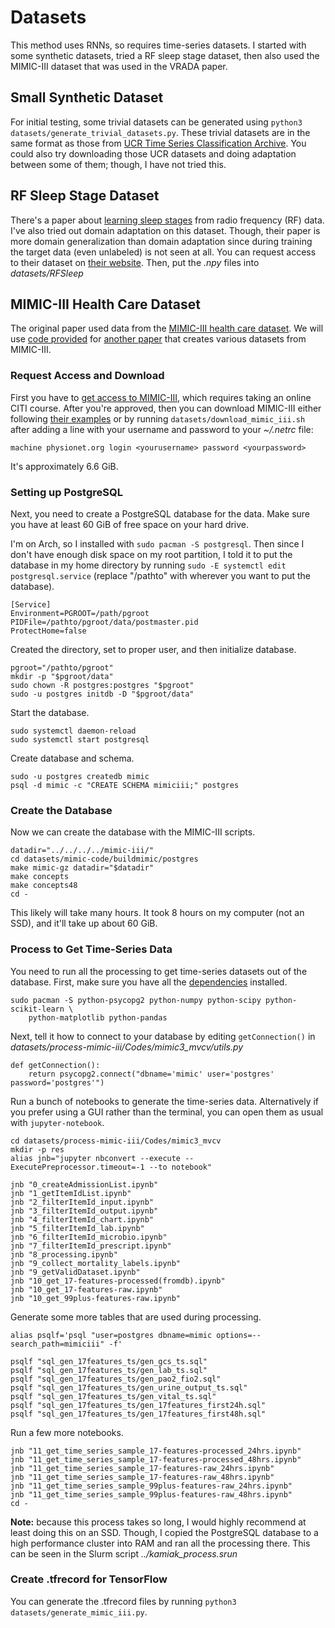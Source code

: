 # Datasets

This method uses RNNs, so requires time-series datasets. I started with some
synthetic datasets, tried a RF sleep stage dataset, then also used the MIMIC-III
dataset that was used in the VRADA paper.

## Small Synthetic Dataset

For initial testing, some trivial datasets can be generated using
`python3 datasets/generate_trivial_datasets.py`.
These trivial datasets are in the same format as those from
[UCR Time Series Classification Archive](http://www.cs.ucr.edu/~eamonn/time_series_data/).
You could also try downloading those UCR datasets and doing adaptation between
some of them; though, I have not tried this.

## RF Sleep Stage Dataset

There's a paper about
[learning sleep stages](http://proceedings.mlr.press/v70/zhao17d.html) from
radio frequency (RF) data. I've also tried out domain adaptation on this dataset.
Though, their paper is more domain generalization than domain adaptation since
during training the target data (even unlabeled) is not seen at all. You can
request access to their dataset on [their website](http://sleep.csail.mit.edu/).
Then, put the *.npy* files into *datasets/RFSleep*

## MIMIC-III Health Care Dataset

The original paper used data from the
[MIMIC-III health care dataset](https://mimic.physionet.org/). We will use
[code provided](https://github.com/USC-Melady/Benchmarking_DL_MIMICIII)
for [another paper](https://arxiv.org/abs/1710.08531) that creates various datasets from
MIMIC-III.

### Request Access and Download

First you have to
[get access to MIMIC-III](https://mimic.physionet.org/gettingstarted/access/),
which requires taking an online CITI course.
After you're approved, then you can download MIMIC-III either following
[their examples](https://github.com/MIT-LCP/mimic-code) or by running
`datasets/download_mimic_iii.sh` after adding a line with your username and password
to your *~/.netrc* file:

    machine physionet.org login <yourusername> password <yourpassword>

It's approximately 6.6 GiB.

### Setting up PostgreSQL

Next, you need to create a PostgreSQL database for the data. Make sure you have
at least 60 GiB of free space on your hard drive.

I'm on Arch, so I installed with
`sudo pacman -S postgresql`. Then since I don't have enough disk space on my root
partition, I told it to put the database in my home directory by running
`sudo -E systemctl edit postgresql.service` (replace "/pathto" with wherever
you want to put the database).

    [Service]
    Environment=PGROOT=/path/pgroot
    PIDFile=/pathto/pgroot/data/postmaster.pid
    ProtectHome=false

Created the directory, set to proper user, and then initialize database.

    pgroot="/pathto/pgroot"
    mkdir -p "$pgroot/data"
    sudo chown -R postgres:postgres "$pgroot"
    sudo -u postgres initdb -D "$pgroot/data"

Start the database.

    sudo systemctl daemon-reload
    sudo systemctl start postgresql

Create database and schema.

    sudo -u postgres createdb mimic
    psql -d mimic -c "CREATE SCHEMA mimiciii;" postgres

### Create the Database

Now we can create the database with the MIMIC-III scripts.

    datadir="../../../../mimic-iii/"
    cd datasets/mimic-code/buildmimic/postgres
    make mimic-gz datadir="$datadir"
    make concepts
    make concepts48
    cd -

This likely will take many hours. It took 8 hours on my computer (not an SSD),
and it'll take up about 60 GiB.

### Process to Get Time-Series Data

You need to run all the processing to get time-series datasets out of the
database. First, make sure you have all the
[dependencies](https://github.com/USC-Melady/Benchmarking_DL_MIMICIII) installed.

    sudo pacman -S python-psycopg2 python-numpy python-scipy python-scikit-learn \
        python-matplotlib python-pandas

Next, tell it how to connect to your database by editing
`getConnection()` in *datasets/process-mimic-iii/Codes/mimic3_mvcv/utils.py*

    def getConnection():
        return psycopg2.connect("dbname='mimic' user='postgres' password='postgres'")

Run a bunch of notebooks to generate the time-series data. Alternatively if you
prefer using a GUI rather than the terminal, you can open them as usual with
`jupyter-notebook`.

    cd datasets/process-mimic-iii/Codes/mimic3_mvcv
    mkdir -p res
    alias jnb="jupyter nbconvert --execute --ExecutePreprocessor.timeout=-1 --to notebook"

    jnb "0_createAdmissionList.ipynb"
    jnb "1_getItemIdList.ipynb"
    jnb "2_filterItemId_input.ipynb"
    jnb "3_filterItemId_output.ipynb"
    jnb "4_filterItemId_chart.ipynb"
    jnb "5_filterItemId_lab.ipynb"
    jnb "6_filterItemId_microbio.ipynb"
    jnb "7_filterItemId_prescript.ipynb"
    jnb "8_processing.ipynb"
    jnb "9_collect_mortality_labels.ipynb"
    jnb "9_getValidDataset.ipynb"
    jnb "10_get_17-features-processed(fromdb).ipynb"
    jnb "10_get_17-features-raw.ipynb"
    jnb "10_get_99plus-features-raw.ipynb"

Generate some more tables that are used during processing.

    alias psqlf='psql "user=postgres dbname=mimic options=--search_path=mimiciii" -f'

    psqlf "sql_gen_17features_ts/gen_gcs_ts.sql"
    psqlf "sql_gen_17features_ts/gen_lab_ts.sql"
    psqlf "sql_gen_17features_ts/gen_pao2_fio2.sql"
    psqlf "sql_gen_17features_ts/gen_urine_output_ts.sql"
    psqlf "sql_gen_17features_ts/gen_vital_ts.sql"
    psqlf "sql_gen_17features_ts/gen_17features_first24h.sql"
    psqlf "sql_gen_17features_ts/gen_17features_first48h.sql"

Run a few more notebooks.

    jnb "11_get_time_series_sample_17-features-processed_24hrs.ipynb"
    jnb "11_get_time_series_sample_17-features-processed_48hrs.ipynb"
    jnb "11_get_time_series_sample_17-features-raw_24hrs.ipynb"
    jnb "11_get_time_series_sample_17-features-raw_48hrs.ipynb"
    jnb "11_get_time_series_sample_99plus-features-raw_24hrs.ipynb"
    jnb "11_get_time_series_sample_99plus-features-raw_48hrs.ipynb"
    cd -

**Note:** because this process takes so long, I would highly recommend at least
doing this on an SSD. Though, I copied the PostgreSQL database to a high
performance cluster into RAM and ran all the processing there. This can be seen
in the Slurm script *../kamiak_process.srun*

### Create .tfrecord for TensorFlow

You can generate the .tfrecord files by running
`python3 datasets/generate_mimic_iii.py`.
